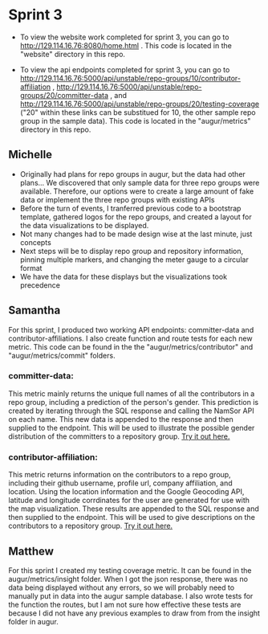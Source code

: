 # Sprint 3

- To view the website work completed for sprint 3, you can go to http://129.114.16.76:8080/home.html .  This code is located in the "website" directory in this repo.

- To view the api endpoints completed for sprint 3, you can go to http://129.114.16.76:5000/api/unstable/repo-groups/10/contributor-affiliation , http://129.114.16.76:5000/api/unstable/repo-groups/20/committer-data , and http://129.114.16.76:5000/api/unstable/repo-groups/20/testing-coverage ("20" within these links can be substitued for 10, the other sample repo group in the sample data).  This code is located in the "augur/metrics" directory in this repo.


## Michelle
- Originally had plans for repo groups in augur, but the data had other plans... We discovered that only sample data for three repo groups were available. Therefore, our options were to create a large amount of fake data or implement the three repo groups with existing APIs
- Before the turn of events, I tranferred previous code to a bootstrap template, gathered logos for the repo groups, and created a layout for the data visualizations to be displayed.
- Not many changes had to be made design wise at the last minute, just concepts
- Next steps will be to display repo group and repository information, pinning multiple markers, and changing the meter gauge to a circular format
- We have the data for these displays but the visualizations took precedence 

## Samantha
For this sprint, I produced two working API endpoints: committer-data and contributor-affiliations.  I also create function and route tests for each new metric.  This code can be found in the the "augur/metrics/contributor" and "augur/metrics/commit" folders.
### committer-data:
This metric mainly returns the unique full names of all the contributors in a repo group, including a prediction of the person's gender.  This prediction is created by iterating through the SQL response and calling the NamSor API on each name.  This new data is appended to the response and then supplied to the endpoint.  This will be used to illustrate the possible gender distribution of the committers to a repository group.  [Try it out here.](http://129.114.16.76:5000/api/unstable/repo-groups/20/committer-data)
### contributor-affiliation:
This metric returns information on the contributors to a repo group, including their github username, profile url, company affiliation, and location.  Using the location information and the Google Geocoding API, latitude and longitude corrdinates for the user are generated for use with the map visualization.  These results are appended to the SQL response and then supplied to the endpoint.  This will be used to give descriptions on the contributors to a repository group.  [Try it out here.](http://129.114.16.76:5000/api/unstable/repo-groups/20/contributor-affiliation)

## Matthew
For this sprint I created my testing coverage metric. It can be found in the augur/metrics/insight folder. When I got the json response, there was no data being displayed without any errors, so we will probably need to manually put in data into the augur sample database. I also wrote tests for the function the routes, but I am not sure how effective these tests are because I did not have any previous examples to draw from from the insight folder in augur. 
